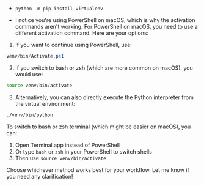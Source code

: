 - `python -m pip install virtualenv`

- I notice you're using PowerShell on macOS, which is why the activation commands aren't working. For PowerShell on macOS, you need to use a different activation command. Here are your options:

1. If you want to continue using PowerShell, use:
```powershell
venv/bin/Activate.ps1
```

2. If you switch to bash or zsh (which are more common on macOS), you would use:
```bash
source venv/bin/activate
```

3. Alternatively, you can also directly execute the Python interpreter from the virtual environment:
```bash
./venv/bin/python
```

To switch to bash or zsh terminal (which might be easier on macOS), you can:
1. Open Terminal.app instead of PowerShell
2. Or type `bash` or `zsh` in your PowerShell to switch shells
3. Then use `source venv/bin/activate`

Choose whichever method works best for your workflow. Let me know if you need any clarification!